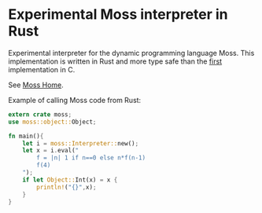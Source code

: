 
# Experimental Moss interpreter in Rust

Experimental interpreter for the dynamic programming language Moss.
This implementation is written in Rust and more type safe than
the [first](https://github.com/JohnBSmith/moss-c) implementation in C.

See [Moss Home](https://johnbsmith.github.io/moss/home.htm).

Example of calling Moss code from Rust:

```rust
extern crate moss;
use moss::object::Object;

fn main(){
    let i = moss::Interpreter::new();
    let x = i.eval("
        f = |n| 1 if n==0 else n*f(n-1)
        f(4)
    ");
    if let Object::Int(x) = x {
        println!("{}",x);
    }
}
```


